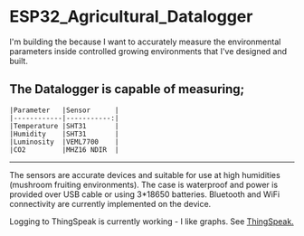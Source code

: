 # ESP32_Agricultural_Datalogger

I'm building the because I want to accurately measure the environmental parameters inside controlled growing environments that I've designed and built.

The Datalogger is capable of measuring;
----------------------
    |Parameter   |Sensor      |
    |------------|-----------:|
    |Temperature |SHT31       |
    |Humidity    |SHT31       |
    |Luminosity  |VEML7700    |
    |CO2         |MHZ16 NDIR  |
-----------------------

The sensors are accurate devices and suitable for use at high humidities (mushroom fruiting environments).
The case is waterproof and power is provided over USB cable or using 3*18650 batteries.
Bluetooth and WiFi connectivity are currently implemented on the device.

Logging to ThingSpeak is currently working - I like graphs. See [ThingSpeak.](https://thingspeak.com/channels/1370464)


